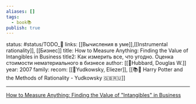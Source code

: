 ```yaml
---
aliases: []
tags:
  - book📚
publish: true
---
```

status: #status/TODO_🌱
links:  [[Вычисления в уме]],[[Instrumental rationality]], [[Бизнес]]
title: How to Measure Anything: Finding the Value of Intangibles in Business
title2: Как измерить все, что угодно. Оценка стоимости нематериального в бизнесе
author: [[👤Hubbard, Douglas W.]]
year: 2007
family:
recom: [[👤Yudkowsky, Eliezer]], [[📚🌳 Harry Potter and the Methods of Rationality - Yudkowsky 🇬🇧🇷🇺]]

---

[How to Measure Anything: Finding the Value of "Intangibles" in Business](https://www.goodreads.com/book/show/444653.How_to_Measure_Anything?from_search=true&from_srp=true&qid=Yf7ClBdVtp&rank=1)



